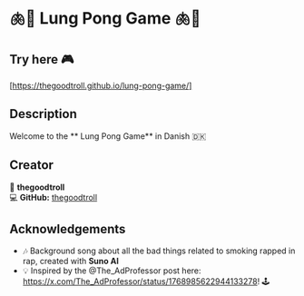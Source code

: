 # 🫁🚬 Lung Pong Game 🫁🚬

## Try here 🎮
[https://thegoodtroll.github.io/lung-pong-game/]

## Description
Welcome to the ** Lung Pong Game** in Danish 🇩🇰

## Creator
👤 **thegoodtroll**  
💻 **GitHub:** [thegoodtroll]([https://github.com/thegoodtroll/])

## Acknowledgements
- 🎶 Background song about all the bad things related to smoking rapped in rap, created with **Suno AI**
- 💡 Inspired by the @The_AdProfessor post here: https://x.com/The_AdProfessor/status/1768985622944133278! 🕹️ 

